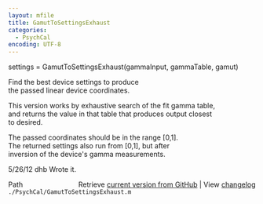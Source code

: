 ```yaml
---
layout: mfile
title: GamutToSettingsExhaust
categories:
  - PsychCal
encoding: UTF-8
---
```


settings = GamutToSettingsExhaust(gammaInput, gammaTable, gamut)  

Find the best device settings to produce  
the passed linear device coordinates.  

This version works by exhaustive search of the fit gamma table,  
and returns the value in that table that produces output closest  
to desired.  

The passed coordinates should be in the range [0,1].  
The returned settings also run from [0,1], but after  
inversion of the device's gamma measurements.  

5/26/12  dhb  Wrote it.  


<div class="code_header" style="text-align:right;">
  <span style="float:left;">Path&nbsp;&nbsp;</span> <span class="counter">Retrieve <a href=
  "https://raw.github.com/Psychtoolbox-3/Psychtoolbox-3/beta/./PsychCal/GamutToSettingsExhaust.m">current version from GitHub</a> | View <a href=
  "https://github.com/Psychtoolbox-3/Psychtoolbox-3/commits/beta/./PsychCal/GamutToSettingsExhaust.m">changelog</a></span>
</div>
<div class="code">
  <code>./PsychCal/GamutToSettingsExhaust.m</code>
</div>

